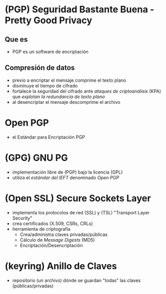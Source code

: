 # (PGP) Seguridad Bastante Buena - Pretty Good Privacy
## Que es
- PGP es un software de encriptación
## Compresión de datos
- previo a encriptar el mensaje comprime el texto plano
- disminuye el tiempo de cifrado
- fortalece la seguridad del cifrado ante *ataques de criptoanálisis* (KPA) que _explotan la redundancia de texto plano_
- al desencriptar el mensaje descomprime el archivo
# Open PGP
- el Estándar para Encriptación PGP
# (GPG) GNU PG
- implementación libre de (PGP) bajo la licencia (GPL)
- utiliza el *estándar del IEFT* denominado *Open PGP*
# (Open SSL) Secure Sockets Layer
- implementa los protocolos de red (SSL) y (TSL) "Transport Layer Security"
- crea certificados (X.509, CSRs, CRLs)
- herramienta de criptografía
  - Crea/administra claves privadas/públicas
  - Cálculo de *Message Digests* (MD5)
  - Encriptación/Desencriptación
# (keyring) Anillo de Claves
- repositorio (un archivo) dónde se guardan "todas" las claves (públicas/privadas)
